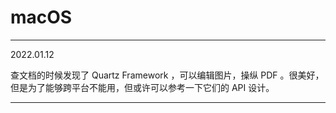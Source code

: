 # macOS

---

2022.01.12

查文档的时候发现了 Quartz Framework ，可以编辑图片，操纵 PDF 。很美好，但是为了能够跨平台不能用，但或许可以参考一下它们的 API 设计。

---
